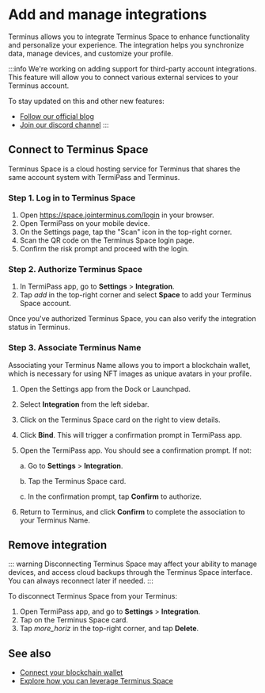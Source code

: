 # Add and manage integrations

Terminus allows you to integrate Terminus Space to enhance functionality and personalize your experience. The integration helps you synchronize data, manage devices, and customize your profile.

:::info
We're working on adding support for third-party account integrations. This feature will allow you to connect various external services to your Terminus account.

To stay updated on this and other new features:

* [Follow our official blog](https://jointerminus.medium.com/)
* [Join our discord channel](https://discord.com/invite/BzfqrgQPDK)
:::

## Connect to Terminus Space
Terminus Space is a cloud hosting service for Terminus that shares the same account system with TermiPass and Terminus.

### Step 1. Log in to Terminus Space
1. Open https://space.jointerminus.com/login in your browser.
2. Open TermiPass on your mobile device.
3. On the Settings page, tap the "Scan" icon in the top-right corner.
4. Scan the QR code on the Terminus Space login page.
5. Confirm the risk prompt and proceed with the login.

### Step 2. Authorize Terminus Space

1. In TermiPass app, go to **Settings** > **Integration**.
2. Tap <i class="material-icons">add</i> in the top-right corner and select **Space** to add your Terminus Space account. 

Once you've authorized Terminus Space, you can also verify the integration status in Terminus.

### Step 3. Associate Terminus Name
Associating your Terminus Name allows you to import a blockchain wallet, which is necessary for using NFT images as unique avatars in your profile.

1. Open the Settings app from the Dock or Launchpad.
2. Select **Integration** from the left sidebar.
3. Click on the Terminus Space card on the right to view details.
4. Click **Bind**. This will trigger a confirmation prompt in TermiPass app.
5. Open the TermiPass app. You should see a confirmation prompt. If not:

   a. Go to **Settings** > **Integration**.

   b. Tap the Terminus Space card.

   c. In the confirmation prompt, tap **Confirm** to authorize.
6. Return to Terminus, and click **Confirm** to complete the association to your Terminus Name.

## Remove integration
::: warning
Disconnecting Terminus Space may affect your ability to manage devices, and access cloud backups through the Terminus Space interface.
You can always reconnect later if needed.
:::

To disconnect Terminus Space from your Terminus:

1. Open TermiPass app, and go to **Settings** > **Integration**.
2. Tap on the Terminus Space card.
3. Tap <i class="material-icons">more_horiz</i> in the top-right corner, and tap **Delete**.

## See also
- [Connect your blockchain wallet](./nft-image.md)
- [Explore how you can leverage Terminus Space](../terminus-space/)